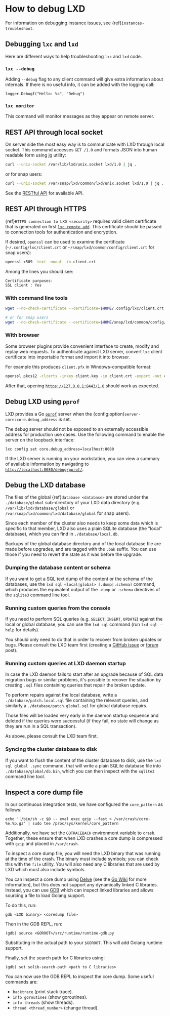 # How to debug LXD

For information on debugging instance issues, see {ref}`instances-troubleshoot`.

## Debugging `lxc` and `lxd`

Here are different ways to help troubleshooting `lxc` and `lxd` code.

### `lxc --debug`

Adding `--debug` flag to any client command will give extra information
about internals. If there is no useful info, it can be added with the
logging call:

    logger.Debugf("Hello: %s", "Debug")

### `lxc monitor`

This command will monitor messages as they appear on remote server.

## REST API through local socket

On server side the most easy way is to communicate with LXD through
local socket. This command accesses `GET /1.0` and formats JSON into
human readable form using [jq](https://stedolan.github.io/jq/tutorial/)
utility:

```bash
curl --unix-socket /var/lib/lxd/unix.socket lxd/1.0 | jq .
```

or for snap users:

```bash
curl --unix-socket /var/snap/lxd/common/lxd/unix.socket lxd/1.0 | jq .
```

See the [RESTful API](rest-api.md) for available API.

## REST API through HTTPS

{ref}`HTTPS connection to LXD <security>` requires valid
client certificate that is generated on first [`lxc remote add`](lxc_remote_add.md). This
certificate should be passed to connection tools for authentication
and encryption.

If desired, `openssl` can be used to examine the certificate (`~/.config/lxc/client.crt`
or `~/snap/lxd/common/config/client.crt` for snap users):

```bash
openssl x509 -text -noout -in client.crt
```

Among the lines you should see:

    Certificate purposes:
    SSL client : Yes

### With command line tools

```bash
wget --no-check-certificate --certificate=$HOME/.config/lxc/client.crt --private-key=$HOME/.config/lxc/client.key -qO - https://127.0.0.1:8443/1.0

# or for snap users
wget --no-check-certificate --certificate=$HOME/snap/lxd/common/config/client.crt --private-key=$HOME/snap/lxd/common/config/client.key -qO - https://127.0.0.1:8443/1.0
```

### With browser

Some browser plugins provide convenient interface to create, modify
and replay web requests. To authenticate against LXD server, convert
`lxc` client certificate into importable format and import it into
browser.

For example this produces `client.pfx` in Windows-compatible format:

```bash
openssl pkcs12 -clcerts -inkey client.key -in client.crt -export -out client.pfx
```

After that, opening [`https://127.0.0.1:8443/1.0`](https://127.0.0.1:8443/1.0) should work as expected.

## Debug LXD using `pprof`
LXD provides a Go [`pprof`](https://pkg.go.dev/net/http/pprof) server when the {config:option}`server-core:core.debug_address` is set.

The debug server should not be exposed to an externally accessible address for production use cases. Use the following command to enable the server on the loopback interface:

    lxc config set core.debug_address=localhost:8080

If the LXD server is running on your workstation, you can view a summary of available information by navigating to [`http://localhost:8080/debug/pprof/`](http://localhost:8080/debug/pprof/).

## Debug the LXD database

The files of the global {ref}`database <database>` are stored under the `./database/global`
sub-directory of your LXD data directory (e.g. `/var/lib/lxd/database/global` or
`/var/snap/lxd/common/lxd/database/global` for snap users).

Since each member of the cluster also needs to keep some data which is specific
to that member, LXD also uses a plain SQLite database (the "local" database),
which you can find in `./database/local.db`.

Backups of the global database directory and of the local database file are made
before upgrades, and are tagged with the `.bak` suffix. You can use those if
you need to revert the state as it was before the upgrade.

### Dumping the database content or schema

If you want to get a SQL text dump of the content or the schema of the databases,
use the `lxd sql <local|global> [.dump|.schema]` command, which produces the
equivalent output of the `.dump` or `.schema` directives of the `sqlite3`
command line tool.

### Running custom queries from the console

If you need to perform SQL queries (e.g. `SELECT`, `INSERT`, `UPDATE`)
against the local or global database, you can use the `lxd sql` command (run
`lxd sql --help` for details).

You should only need to do that in order to recover from broken updates or bugs.
Please consult the LXD team first (creating a [GitHub
issue](https://github.com/canonical/lxd/issues/new) or
[forum](https://discourse.ubuntu.com/c/lxd/126) post).

### Running custom queries at LXD daemon startup

In case the LXD daemon fails to start after an upgrade because of SQL data
migration bugs or similar problems, it's possible to recover the situation by
creating `.sql` files containing queries that repair the broken update.

To perform repairs against the local database, write a
`./database/patch.local.sql` file containing the relevant queries, and
similarly a `./database/patch.global.sql` for global database repairs.

Those files will be loaded very early in the daemon startup sequence and deleted
if the queries were successful (if they fail, no state will change as they are
run in a SQL transaction).

As above, please consult the LXD team first.

### Syncing the cluster database to disk

If you want to flush the content of the cluster database to disk, use the `lxd
sql global .sync` command, that will write a plain SQLite database file into
`./database/global/db.bin`, which you can then inspect with the `sqlite3`
command line tool.

## Inspect a core dump file

In our continuous integration tests, we have configured the `core_pattern` as follows:

    echo '|/bin/sh -c $@ -- eval exec gzip --fast > /var/crash/core-%e.%p.gz' | sudo tee /proc/sys/kernel/core_pattern

Additionally, we have set the `GOTRACEBACK` environment variable to `crash`.
Together, these ensure that when LXD crashes a core dump is compressed with `gzip` and placed in `/var/crash`.

To inspect a core dump file, you will need the LXD binary that was running at the time of the crash.
The binary must include symbols; you can check this with the `file` utility.
You will also need any C libraries that are used by LXD which must also include symbols.

You can inspect a core dump using [Delve](https://github.com/go-delve/delve) (see the [Go Wiki](https://go.dev/wiki/CoreDumpDebugging) for more information), but this does not support any dynamically linked C libraries.
Instead, you can use [GDB](https://sourceware.org/gdb/) which can inspect linked libraries and allows sourcing a file to load Golang support.

To do this, run:

    gdb <LXD binary> <coredump file>

Then in the GDB REPL, run:

    (gdb) source <GOROOT>/src/runtime/runtime-gdb.py

Substituting in the actual path to your `$GOROOT`.
This will add Golang runtime support.

Finally, set the search path for C libraries using:

    (gdb) set solib-search-path <path to C libraries>

You can now use the GDB REPL to inspect the core dump.
Some useful commands are:

- `backtrace` (print stack trace).
- `info goroutines` (show goroutines).
- `info threads` (show threads).
- `thread <thread_number>` (change thread).
